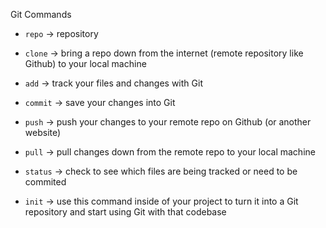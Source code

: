 Git Commands

* `repo` -> repository

* `clone` -> bring a repo down from the internet (remote repository like Github) to your local machine

* `add` -> track your files and changes with Git

* `commit` -> save your changes into Git

* `push` -> push your changes to your remote repo on Github (or another website)

* `pull` -> pull changes down from the remote repo to your local machine

* `status` -> check to see which files are being tracked or need to be commited

* `init` -> use this command inside of your project to turn it into a Git repository and start using Git with that codebase
